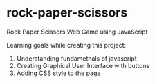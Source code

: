 # rock-paper-scissors

Rock Paper Scissors Web Game using JavaScript

Learning goals while creating this project:

1. Understanding fundametnals of javascript
2. Creating Graphical User Interface with buttons
3. Adding CSS style to the page
